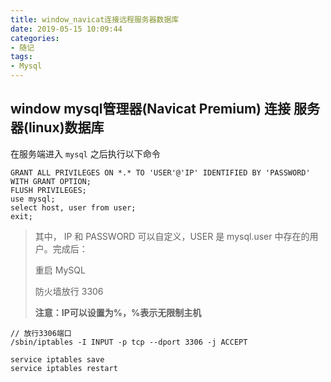 ```yaml
---
title: window_navicat连接远程服务器数据库
date: 2019-05-15 10:09:44
categories: 
- 随记
tags:
- Mysql
---
```


## window mysql管理器(Navicat Premium) 连接 服务器(linux)数据库

在服务端进入 `mysql` 之后执行以下命令

```mysql
GRANT ALL PRIVILEGES ON *.* TO 'USER'@'IP' IDENTIFIED BY 'PASSWORD' WITH GRANT OPTION;
FLUSH PRIVILEGES;
use mysql;
select host, user from user;
exit;
```

> 其中， IP 和 PASSWORD 可以自定义，USER 是 mysql.user 中存在的用户。完成后：
>
> 重启 MySQL
>
> 防火墙放行 3306
>
> **注意：IP可以设置为%，%表示无限制主机**

```shell
// 放行3306端口
/sbin/iptables -I INPUT -p tcp --dport 3306 -j ACCEPT

service iptables save
service iptables restart

```

